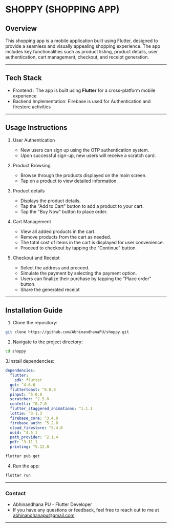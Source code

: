 # **SHOPPY (SHOPPING APP)**

## **Overview**
This shopping app is a mobile application built using Flutter, designed to provide a seamless and visually appealing shopping experience. The app includes key functionalities such as product listing, product details, user authentication, cart management, checkout, and receipt generation.

---

## **Tech Stack**
- Frontend : The app is built using **Flutter** for a cross-platform mobile experience  
- Backend Implementation: Firebase is used for Authentication and firestore activities   

---

## **Usage Instructions**

1. User Authentication
   - New users can sign up using the OTP authentication system.
   - Upon successful sign-up, new users will receive a scratch card.
     
2. Product Browsing
   - Browse through the products displayed on the main screen.
   - Tap on a product to view detailed information.

3. Product details
   - Displays the product details.
   - Tap the "Add to Cart" button to add a product to your cart.
   - Tap the "Buy Now" button to place order.

4. Cart Management
   - View all added products in the cart.
   - Remove products from the cart as needed.
   - The total cost of items in the cart is displayed for user convenience.
   - Proceed to checkout by tapping the "Continue" button.

6. Checkout and Receipt
   - Select the address and proceed.
   - Simulate the payment by selecting the payment option.
   - Users can finalize their purchase by tapping the "Place order" button.
   - Share the generated receipt

---

## **Installation Guide**

1. Clone the repository:
```bash
git clone https://github.com/AbhinandhanaPU/shoppy.git
```

2. Navigate to the project directory:
```bash
cd shoppy
```
3.Install dependencies:
```yaml
dependencies:
  flutter:
    sdk: flutter
  get: ^4.6.6
  fluttertoast: ^8.0.9
  pinput: ^5.0.0
  scratcher: ^2.5.0
  confetti: ^0.7.0
  flutter_staggered_animations: ^1.1.1
  lottie: ^3.1.3
  firebase_core: ^3.4.0
  firebase_auth: ^5.2.0
  cloud_firestore: ^5.4.0
  uuid: ^4.5.1
  path_provider: ^2.1.4
  pdf: ^3.11.1
  printing: ^5.12.0
```
```bash
flutter pub get
```

4. Run the app:
```bash
flutter run
```

---

### Contact
- Abhinandhana PU - Flutter Developer
- If you have any questions or feedback, feel free to reach out to me at abhinandhanapu@gmail.com.

---
